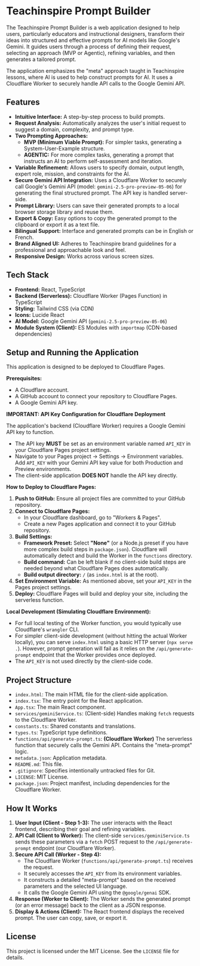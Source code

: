 
# Teachinspire Prompt Builder

The Teachinspire Prompt Builder is a web application designed to help users, particularly educators and instructional designers, transform their ideas into structured and effective prompts for AI models like Google's Gemini. It guides users through a process of defining their request, selecting an approach (MVP or Agentic), refining variables, and then generates a tailored prompt.

The application emphasizes the "meta" approach taught in Teachinspire lessons, where AI is used to help construct prompts for AI. It uses a Cloudflare Worker to securely handle API calls to the Google Gemini API.

## Features

*   **Intuitive Interface:** A step-by-step process to build prompts.
*   **Request Analysis:** Automatically analyzes the user's initial request to suggest a domain, complexity, and prompt type.
*   **Two Prompting Approaches:**
    *   **MVP (Minimum Viable Prompt):** For simpler tasks, generating a System-User-Example structure.
    *   **AGENTIC:** For more complex tasks, generating a prompt that instructs an AI to perform self-assessment and iteration.
*   **Variable Refinement:** Allows users to specify domain, output length, expert role, mission, and constraints for the AI.
*   **Secure Gemini API Integration:** Uses a Cloudflare Worker to securely call Google's Gemini API (model: `gemini-2.5-pro-preview-05-06`) for generating the final structured prompt. The API key is handled server-side.
*   **Prompt Library:** Users can save their generated prompts to a local browser storage library and reuse them.
*   **Export & Copy:** Easy options to copy the generated prompt to the clipboard or export it as a text file.
*   **Bilingual Support:** Interface and generated prompts can be in English or French.
*   **Brand Aligned UI:** Adheres to Teachinspire brand guidelines for a professional and approachable look and feel.
*   **Responsive Design:** Works across various screen sizes.

## Tech Stack

*   **Frontend:** React, TypeScript
*   **Backend (Serverless):** Cloudflare Worker (Pages Function) in TypeScript
*   **Styling:** Tailwind CSS (via CDN)
*   **Icons:** Lucide React
*   **AI Model:** Google Gemini API (`gemini-2.5-pro-preview-05-06`)
*   **Module System (Client):** ES Modules with `importmap` (CDN-based dependencies)

## Setup and Running the Application

This application is designed to be deployed to Cloudflare Pages.

**Prerequisites:**

*   A Cloudflare account.
*   A GitHub account to connect your repository to Cloudflare Pages.
*   A Google Gemini API key.

**IMPORTANT: API Key Configuration for Cloudflare Deployment**

The application's backend (Cloudflare Worker) requires a Google Gemini API key to function.

*   The API key **MUST** be set as an environment variable named `API_KEY` in your Cloudflare Pages project settings.
*   Navigate to your Pages project -> Settings -> Environment variables. Add `API_KEY` with your Gemini API key value for both Production and Preview environments.
*   The client-side application **DOES NOT** handle the API key directly.

**How to Deploy to Cloudflare Pages:**

1.  **Push to GitHub:** Ensure all project files are committed to your GitHub repository.
2.  **Connect to Cloudflare Pages:**
    *   In your Cloudflare dashboard, go to "Workers & Pages".
    *   Create a new Pages application and connect it to your GitHub repository.
3.  **Build Settings:**
    *   **Framework Preset:** Select **"None"** (or a Node.js preset if you have more complex build steps in `package.json`). Cloudflare will automatically detect and build the Worker in the `functions` directory.
    *   **Build command:** Can be left blank if no client-side build steps are needed beyond what Cloudflare Pages does automatically.
    *   **Build output directory:** `/` (as `index.html` is at the root).
4.  **Set Environment Variable:** As mentioned above, set your `API_KEY` in the Pages project settings.
5.  **Deploy:** Cloudflare Pages will build and deploy your site, including the serverless function.

**Local Development (Simulating Cloudflare Environment):**

*   For full local testing of the Worker function, you would typically use Cloudflare's `wrangler` CLI.
*   For simpler client-side development (without hitting the actual Worker locally), you can serve `index.html` using a basic HTTP server (`npx serve .`). However, prompt generation will fail as it relies on the `/api/generate-prompt` endpoint that the Worker provides once deployed.
*   The `API_KEY` is not used directly by the client-side code.

## Project Structure

*   `index.html`: The main HTML file for the client-side application.
*   `index.tsx`: The entry point for the React application.
*   `App.tsx`: The main React component.
*   `services/geminiService.ts`: (Client-side) Handles making `fetch` requests to the Cloudflare Worker.
*   `constants.ts`: Shared constants and translations.
*   `types.ts`: TypeScript type definitions.
*   `functions/api/generate-prompt.ts`: **(Cloudflare Worker)** The serverless function that securely calls the Gemini API. Contains the "meta-prompt" logic.
*   `metadata.json`: Application metadata.
*   `README.md`: This file.
*   `.gitignore`: Specifies intentionally untracked files for Git.
*   `LICENSE`: MIT License.
*   `package.json`: Project manifest, including dependencies for the Cloudflare Worker.

## How It Works

1.  **User Input (Client - Step 1-3):** The user interacts with the React frontend, describing their goal and refining variables.
2.  **API Call (Client to Worker):** The client-side `services/geminiService.ts` sends these parameters via a `fetch` POST request to the `/api/generate-prompt` endpoint (our Cloudflare Worker).
3.  **Secure API Call (Worker - Step 4):**
    *   The Cloudflare Worker (`functions/api/generate-prompt.ts`) receives the request.
    *   It securely accesses the `API_KEY` from its environment variables.
    *   It constructs a detailed "meta-prompt" based on the received parameters and the selected UI language.
    *   It calls the Google Gemini API using the `@google/genai` SDK.
4.  **Response (Worker to Client):** The Worker sends the generated prompt (or an error message) back to the client as a JSON response.
5.  **Display & Actions (Client):** The React frontend displays the received prompt. The user can copy, save, or export it.

## License

This project is licensed under the MIT License. See the `LICENSE` file for details.
